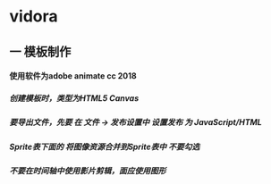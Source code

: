 # vidora


## 一 模板制作

#### 使用软件为adobe animate cc 2018
##### 创建模板时，类型为HTML5 Canvas
##### 要导出文件，先要 在 文件 -> 发布设置中 设置发布 为 JavaScript/HTML
##### Sprite表下面的 将图像资源合并到Sprite表中 不要勾选

##### 不要在时间轴中使用影片剪辑，面应使用图形


